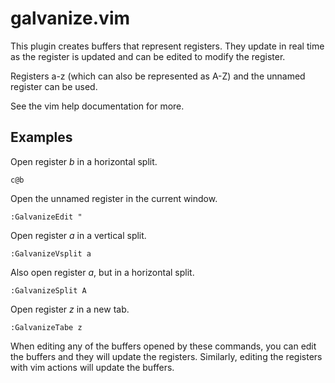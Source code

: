 # galvanize.vim

This plugin creates buffers that represent registers. They update in real time
as the register is updated and can be edited to modify the register.

Registers a-z (which can also be represented as A-Z) and the unnamed register
can be used.

See the vim help documentation for more.

## Examples

Open register *b* in a horizontal split.
```
c@b
```

Open the unnamed register in the current window.
```
:GalvanizeEdit "
```

Open register *a* in a vertical split.
```
:GalvanizeVsplit a
```

Also open register *a*, but in a horizontal split.
```
:GalvanizeSplit A
```

Open register *z* in a new tab.
```
:GalvanizeTabe z
```

When editing any of the buffers opened by these commands, you can edit the
buffers and they will update the registers. Similarly, editing the registers
with vim actions will update the buffers.
